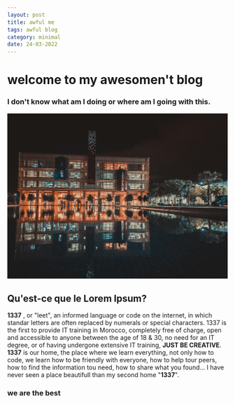 ```yaml
---
layout: post
title: awful me
tags: awful blog
category: minimal
date: 24-03-2022
---
```

# welcome to my awesomen't blog
### I don't know what am I doing or where am I going with this.
![](/1337.jpeg)
## Qu'est-ce que le Lorem Ipsum?

**1337** , or "leet", an informed language or code on the internet, in which standar letters are often replaced by numerals or special characters.
1337 is the first to provide IT training in Morocco, completely free of charge, open and accessible to anyone between the age of 18 & 30, no need for an IT degree, or of having undergone extensive IT training, **JUST BE CREATIVE**.
**1337** is our home, the place where we learn everything, not only how to code, we learn how to be friendly with everyone, how to help tour peers, how to find the information tou need, how to share what you found...
I have never seen a place beautifull than my second home "**1337**".
### we are the best
